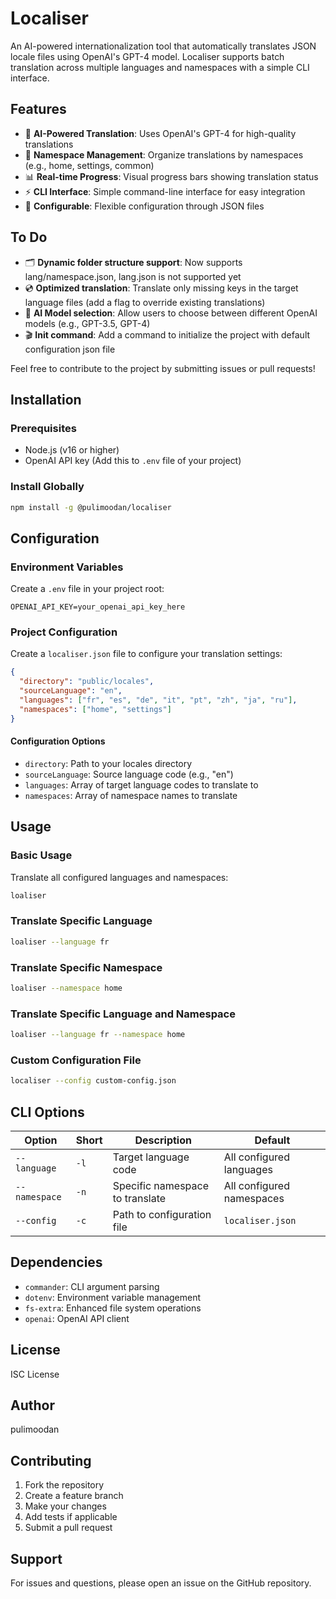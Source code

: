 # Localiser

An AI-powered internationalization tool that automatically translates JSON locale files using OpenAI's GPT-4 model. Localiser supports batch translation across multiple languages and namespaces with a simple CLI interface.

## Features

- 🤖 **AI-Powered Translation**: Uses OpenAI's GPT-4 for high-quality translations
- 📁 **Namespace Management**: Organize translations by namespaces (e.g., home, settings, common)
- 📊 **Real-time Progress**: Visual progress bars showing translation status
- ⚡ **CLI Interface**: Simple command-line interface for easy integration
- 🔧 **Configurable**: Flexible configuration through JSON files

## To Do

- 🗂️ **Dynamic folder structure support**: Now supports lang/namespace.json, lang.json is not supported yet
- 💿 **Optimized translation**: Translate only missing keys in the target language files (add a flag to override existing translations)
- 🤖 **AI Model selection**: Allow users to choose between different OpenAI models (e.g., GPT-3.5, GPT-4) 
- 🎬 **Init command**: Add a command to initialize the project with default configuration json file

Feel free to contribute to the project by submitting issues or pull requests!

## Installation

### Prerequisites

- Node.js (v16 or higher)
- OpenAI API key (Add this to `.env` file of your project)

### Install Globally

```bash
npm install -g @pulimoodan/localiser
```

## Configuration

### Environment Variables

Create a `.env` file in your project root:

```env
OPENAI_API_KEY=your_openai_api_key_here
```

### Project Configuration

Create a `localiser.json` file to configure your translation settings:

```json
{
  "directory": "public/locales",
  "sourceLanguage": "en",
  "languages": ["fr", "es", "de", "it", "pt", "zh", "ja", "ru"],
  "namespaces": ["home", "settings"]
}
```

#### Configuration Options

- `directory`: Path to your locales directory
- `sourceLanguage`: Source language code (e.g., "en")
- `languages`: Array of target language codes to translate to
- `namespaces`: Array of namespace names to translate

## Usage

### Basic Usage

Translate all configured languages and namespaces:

```bash
loaliser
```

### Translate Specific Language

```bash
loaliser --language fr
```

### Translate Specific Namespace

```bash
loaliser --namespace home
```

### Translate Specific Language and Namespace

```bash
loaliser --language fr --namespace home
```

### Custom Configuration File

```bash
localiser --config custom-config.json
```

## CLI Options

| Option        | Short | Description                     | Default                   |
| ------------- | ----- | ------------------------------- | ------------------------- |
| `--language`  | `-l`  | Target language code            | All configured languages  |
| `--namespace` | `-n`  | Specific namespace to translate | All configured namespaces |
| `--config`    | `-c`  | Path to configuration file      | `localiser.json`          |


## Dependencies

- `commander`: CLI argument parsing
- `dotenv`: Environment variable management
- `fs-extra`: Enhanced file system operations
- `openai`: OpenAI API client

## License

ISC License

## Author

pulimoodan

## Contributing

1. Fork the repository
2. Create a feature branch
3. Make your changes
4. Add tests if applicable
5. Submit a pull request

## Support

For issues and questions, please open an issue on the GitHub repository.
